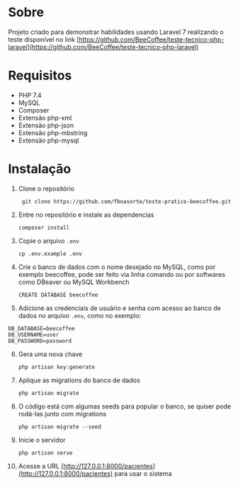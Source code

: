 # Sobre
Projeto criado para demonstrar habilidades usando Laravel 7 realizando o teste disponível no link [https://github.com/BeeCoffee/teste-tecnico-php-laravel](https://github.com/BeeCoffee/teste-tecnico-php-laravel)

# Requisitos

- PHP 7.4
- MySQL
- Composer
- Extensão php-xml
- Extensão php-json
- Extensão php-mbstring
- Extensão php-mysql

# Instalação
1. Clone o repositório
   
   ``` git clone https://github.com/fboasorte/teste-pratico-beecoffee.git```

2. Entre no repositório e instale as dependencias
   
   ``` composer install ```

3. Copie o arquivo ```.env```

    ```cp .env.example .env```

4. Crie o banco de dados com o nome desejado no MySQL, como por exemplo beecoffee, pode ser feito via linha comando ou por softwares como DBeaver ou MySQL Workbench

    ```CREATE DATABASE beecoffee```

5. Adicione as credenciais de usuário e senha com acesso ao banco de dados no arquivo ```.env```, como no exemplo:

```
DB_DATABASE=beecoffee
DB_USERNAME=user
DB_PASSWORD=password
```

6. Gera uma nova chave

    ```php artisan key:generate```
7. Aplique as migrations do banco de dados
   
   ```php artisan migrate```

8. O código está com algumas seeds para popular o banco, se quiser pode rodá-las junto com migrations

    ```php artisan migrate --seed```

9. Inicie o servidor

    ```php artisan serve```

10.  Acesse a URL [http://127.0.0.1:8000/pacientes](http://127.0.0.1:8000/pacientes) para usar o sistema
